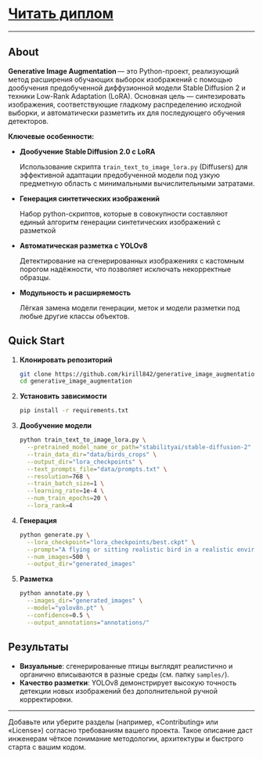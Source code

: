 # [Читать диплом](https://www.dropbox.com/scl/fi/8fvhxu0z3e09av9e7o2uz/2025-110508-_2.pdf?rlkey=9ukrmp6q3okqfvnuqkjqosctj&st=7fkuwf6z&dl=0) 

---

## About

**Generative Image Augmentation** — это Python-проект, реализующий метод расширения обучающих выборок изображений с помощью дообучения предобученной диффузионной модели Stable Diffusion 2 и техники Low-Rank Adaptation (LoRA). Основная цель — синтезировать изображения, соответствующие гладкому распределению исходной выборки, и автоматически разметить их для последующего обучения детекторов.

**Ключевые особенности:**

* **Дообучение Stable Diffusion 2.0 с LoRA**
  
  Использование скрипта `train_text_to_image_lora.py` (Diffusers) для эффективной адаптации предобученной модели под узкую предметную область с минимальными вычислительными затратами.
  
* **Генерация синтетических изображений**
  
  Набор python-скриптов, которые в совокупности составляют единый алгоритм генерации синтетических изображений с разметкой
  
* **Автоматическая разметка с YOLOv8**
  
  Детектирование на сгенерированных изображениях с кастомным порогом надёжности, что позволяет исключать некорректные образцы.
  
* **Модульность и расширяемость**
  
  Лёгкая замена модели генерации, меток и модели разметки под любые другие классы объектов.

## Quick Start

1. **Клонировать репозиторий**

   ```bash
   git clone https://github.com/kirill842/generative_image_augmentation.git
   cd generative_image_augmentation
   ```

2. **Установить зависимости**

   ```bash
   pip install -r requirements.txt
   ```

3. **Дообучение модели**

   ```bash
   python train_text_to_image_lora.py \
     --pretrained_model_name_or_path="stabilityai/stable-diffusion-2" \
     --train_data_dir="data/birds_crops" \
     --output_dir="lora_checkpoints" \
     --text_prompts_file="data/prompts.txt" \
     --resolution=768 \
     --train_batch_size=1 \
     --learning_rate=1e-4 \
     --num_train_epochs=20 \
     --lora_rank=4
   ```

4. **Генерация**

   ```bash
   python generate.py \
     --lora_checkpoint="lora_checkpoints/best.ckpt" \
     --prompt="A flying or sitting realistic bird in a realistic environment" \
     --num_images=500 \
     --output_dir="generated_images"
   ```

5. **Разметка**

   ```bash
   python annotate.py \
     --images_dir="generated_images" \
     --model="yolov8n.pt" \
     --confidence=0.5 \
     --output_annotations="annotations/"
   ```

## Результаты

* **Визуальные**: сгенерированные птицы выглядят реалистично и органично вписываются в разные среды (см. папку `samples/`).
* **Качество разметки**: YOLOv8 демонстрирует высокую точность детекции новых изображений без дополнительной ручной корректировки.

---

Добавьте или уберите разделы (например, «Contributing» или «License») согласно требованиям вашего проекта. Такое описание даст инженерам чёткое понимание методологии, архитектуры и быстрого старта с вашим кодом.


